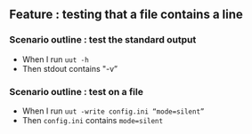 ## Feature : testing that a file contains a line

### Scenario outline : test the standard output

  - When I run `uut -h`
  - Then stdout contains "-v”

### Scenario outline : test on a file

  - When I run `uut -write config.ini “mode=silent”`
  - Then `config.ini` contains `mode=silent`

 
